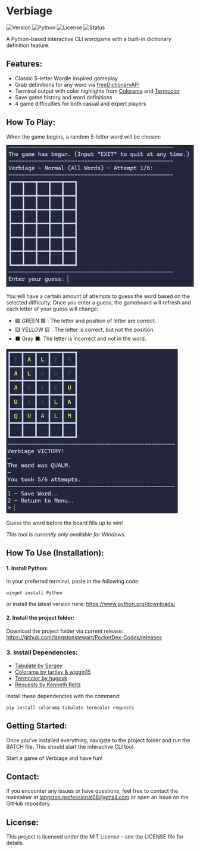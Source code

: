 # Verbiage
![Version](https://img.shields.io/badge/Version-1.0.0-lightgrey)  ![Python](https://img.shields.io/badge/Python-3.10%2B-lightgrey) ![License](https://img.shields.io/badge/License-MIT-lightgrey) ![Status](https://img.shields.io/badge/Status-Active-lightgrey)

A Python-based interactive CLI wordgame with a built-in dictionary definition feature.

## Features:
- Classic 5-letter Wordle inspired gameplay
- Grab definitions for any word via [freeDictionaryAPI](https://github.com/meetDeveloper/freeDictionaryAPI)
- Terminal output with color highlights from [Colorama](https://pypi.org/project/colorama/) and [Termcolor](https://pypi.org/project/termcolor/)
- Save game history and word definitions
- 4 game difficulties for both casual and expert players

## How To Play:
When the game begins, a random 5-letter word will be chosen:

![verbiage_game_start.png](https://github.com/langstonstewart/verbiage/blob/main/images/verbiage_game_start.png?raw=true)

You will have a certain amount of attempts to guess the word based on the selected difficulty.
Once you enter a guess, the gameboard will refresh and each letter of your guess will change:
- 🟩 GREEN 🟩 : The letter and position of letter are correct.
- 🟨 YELLOW 🟨 : The letter is correct, but not the position.
- ⬛ Gray ⬛: The letter is incorrect and not in the word.

![verbiage_game_start.png](https://github.com/langstonstewart/verbiage/blob/main/images/verbiage_game_win.png?raw=true)


Guess the word before the board fills up to win!

*This tool is currently only available for Windows.*

## How To Use (Installation):
#### 1. Install Python:
 In your preferred terminal, paste in the following code:

````
winget install Python
````
or install the latest version here:
https://www.python.org/downloads/

#### 2. Install the project folder:
Download the project folder via current release:
https://github.com/langstonstewart/PocketDex-Codex/releases

### 3. Install Dependencies:
- [Tabulate by Sergey](https://pypi.org/project/tabulate/)
- [Colorama by tartley & wiggin15](https://pypi.org/project/colorama/)
- [Termcolor by hugovk](https://pypi.org/project/termcolor/)
- [Requests by Kenneth Reitz](https://pypi.org/project/requests/)

Install these dependencies with the command:
````
pip install colorama tabulate termcolor requests
````

## Getting Started:

Once you’ve installed everything, navigate to the project folder and run the BATCH file.
This should start the interactive CLI tool. 

Start a game of Verbiage and have fun!

## Contact:

If you encounter any issues or have questions, feel free to contact the maintainer at langston.professional08@gmail.com or open an issue on the GitHub repository.

## License:

This project is licensed under the MIT License – see the LICENSE file for details.

